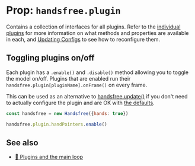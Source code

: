 # Prop: `handsfree.plugin`

Contains a collection of interfaces for all plugins. Refer to the [individual plugins](/ref/plugin/) for more information on what methods and properties are available in each, and [Updating Configs](/guide/updating-configs/) to see how to reconfigure them.

## Toggling plugins on/off

Each plugin has a `.enable()` and `.disable()` method allowing you to toggle the model on/off. Plugins that are enabled run their `handsfree.plugin[pluginName].onFrame()` on every frame.

This can be used as an alternative to [handsfree.update()](/ref/method/update/) if you don't need to actually configure the plugin and are OK with [the defaults](/ref/prop/config/#the-full-list).


```js
const handsfree = new Handsfree({hands: true})

handsfree.plugin.handPointers.enable()
```

## See also

- [🔌 Plugins and the main loop](/guide/the-loop/)